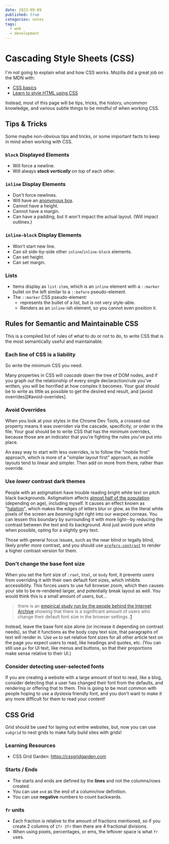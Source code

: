 ```yaml
---
date: 2023-09-09
published: true
categories: notes
tags:
  - web
  - development
---
```


Cascading Style Sheets (CSS)
============================
I'm not going to explain what and how CSS works. Mozilla did a great job on the MDN with:

- [CSS basics](https://developer.mozilla.org/en-US/docs/Learn/Getting_started_with_the_web/CSS_basics)
- [Learn to style HTML using CSS](https://developer.mozilla.org/en-US/docs/Learn/CSS)

Instead, most of this page will be tips, tricks, the history, uncommon knowledge, and various subtle things to be mindful of when working CSS.


Tips & Tricks
-------------
Some maybe non-obvious tips and tricks, or some important facts to keep in mind when working with CSS.

### `block` Displayed Elements
- Will force a newline.
- Will always ***stack vertically*** on top of each other.

### `inline` Display Elements
- Don't force newlines.
- Will have an [anonymous box].
- Cannot have a height.
- Cannot have a margin.
- Can have a padding, but it won't impact the actual layout. (Will impact outlines.)

[anonymous box]: https://developer.mozilla.org/en-US/docs/Web/CSS/Visual_formatting_model#anonymous_boxes

### `inline-block` Display Elements
- Won't start new line.
- Can sit side-by-side other `inline`/`inline-block` elements.
- Can set height.
- Can set margin.

### Lists
- Items display as `list-item`, which is an `inline` element with a `::marker` bullet on the left similar to a `::before` pseudo-element.
- The `::marker` CSS pseudo-element:
  - represents the bullet of a list, but is not very style-able.
  - Renders as an `inline`-ish element, so you cannot even position it.


Rules for Semantic and Maintainable CSS
---------------------------------------
This is a compiled list of rules of what to do or not to do, to write CSS that is the most semantically useful and maintainable.


### Each line of CSS is a liability
So write the minimum CSS you need.

Many properties in CSS will *cascade* down the tree of DOM nodes, and if you graph out the relationship of every single declaraction/rule you've written, you will be horrified at how complex it becomes. Your goal should be to write as little as possible to get the desired end result, and [avoid overrides][#avoid-overrides].


### Avoid Overrides
When you look at your styles in the Chrome Dev Tools, a crossed-out property means it was overriden via the cascade, specificity, or order in the file. Your goal should be to write CSS that has the minimum overrides, because those are an indicator that you're fighting the rules you've put into place.

An easy way to start with less overrides, is to follow the "mobile first" approach, which is more of a "simpler layout first" approach, as mobile layouts tend to linear and simpler. Then add on more from there, rather than override.



### Use *lower* contrast dark themes
People with an astigmatism have trouble reading bright white text on pitch black backgrounds. Astigmatism affects [almost half of the population][astigmatism] (depending on age), including myself. It causes an effect known as "[halation]", which makes the edges of letters blur or glow, as the literal white pixels of the screen are *beaming* light right into our warped corneas. You can lessen this boundary by surrounding it with more light--by reducing the contrast between the text and its background. And just avoid pure white when possible, opting for a slightly grey text.

Those with general focus issues, such as the near blind or legally blind, likely prefer *more* contrast, and you should use [`prefers-contrast`][prefers-contrast] to render a higher contrast version for them.

[astigmatism]: https://www.levelaccess.com/blog/accessibility-for-people-with-astigmatism/
[halation]: https://bootcamp.uxdesign.cc/why-dark-mode-isnt-a-ux-panacea-1590226e5ba4
[prefers-contrast]: https://developer.mozilla.org/en-US/docs/Web/CSS/@media/prefers-contrast


### Don't change the base font size
When you set the font size of `:root`, `html`, or `body` font, it prevents users from overriding it with their own default font sizes, which inhibits accessibility. This forces users to use full browser zoom, which then causes your site to be re-rendered larger, and potentially break layout as well. You would think this is a small amount of users, but...

> there is an [empirical study run by the people behind the Internet Archive][IAStudy] showing that there is a significant amount of users who change their default font size in the browser settings. [1]

Instead, leave the base font size alone (or increase it depending on contrast needs), so that it functions as the body copy text size, that paragraphs of text will render in. Use `em` to set relative font sizes for all other article text on the page you expect users to read, like headings and quotes, etc. (You can still use `px` for UI text, like menus and buttons, so that their proportions make sense relative to their UI.)

[1]: https://css-tricks.com/accessible-font-sizing-explained/
[IAStudy]: https://medium.com/@vamptvo/pixels-vs-ems-users-do-change-font-size-5cfb20831773


### Consider detecting user-selected fonts
If you are creating a website with a large amount of text to read, like a blog, consider detecting that a user has changed their font from the defaults, and rendering or offering that to them. This is going to be most common with people hoping to use a dyslexia friendly font, and you don't want to make it any more difficult for them to read your content!


CSS Grid
--------
Grid should be used for laying out entire websites, but, now you can use `subgrid` to nest grids to make fully build sites with grids!

### Learning Resources
- CSS Grid Garden: https://cssgridgarden.com

### Starts / Ends
- The starts and ends are defined by the **lines** and not the columns/rows created.
- You can use `end` as the end of a column/row definition.
- You can use **negative** numbers to count backwards.

### `fr` units
- Each fraction is relative to the amount of fractions mentioned, so if you create 2 columns of `1fr 3fr` then there are 4 fractional divisions.
- When using pixels, percentages, or ems, the leftover space is what `fr` uses.
